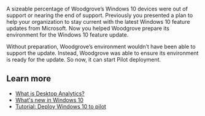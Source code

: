 
A sizeable percentage of Woodgrove’s Windows 10 devices were out of support or nearing the end of support. Previously you presented a plan to help your organization to stay current with the latest Windows 10 feature updates from Microsoft. Now you helped Woodgrove prepare its environment for the Windows 10 feature update.

Without preparation, Woodgrove’s environment wouldn’t have been able to support the update. Instead, Woodgrove was able to ensure its environment is ready for the update. So now, it can start Pilot deployment.

## Learn more

- [What is Desktop Analytics?](/configmgr/desktop-analytics/overview)
- [What's new in Windows 10](/windows/whats-new/)
- [Tutorial: Deploy Windows 10 to pilot ](/mem/configmgr/desktop-analytics/tutorial-windows10)
